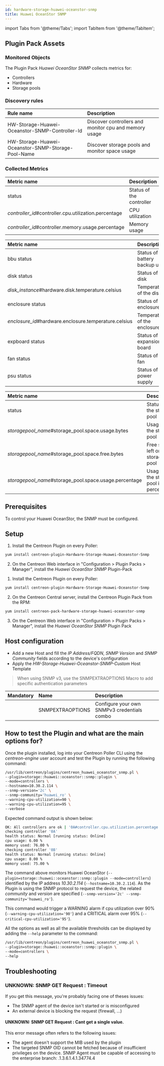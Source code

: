 ```yaml
---
id: hardware-storage-huawei-oceanstor-snmp
title: Huawei OceanStor SNMP
---
```

import Tabs from '@theme/Tabs';
import TabItem from '@theme/TabItem';


## Plugin Pack Assets

### Monitored Objects

The Plugin Pack *Huawei OceanStor SNMP* collects metrics for:
* Controllers
* Hardware
* Storage pools

### Discovery rules

<Tabs groupId="operating-systems">
<TabItem value="Services" label="Services">

| Rule name                                          | Description                                           |
| :------------------------------------------------- | :---------------------------------------------------- |
| HW-Storage-Huawei-Oceanstor-SNMP-Controller-Id     | Discover controllers and monitor cpu and memory usage |
| HW-Storage-Huawei-Oceanstor-SNMP-Storage-Pool-Name | Discover storage pools and monitor space usage        |

</TabItem>
</Tabs>

### Collected Metrics

<Tabs groupId="operating-systems">
<TabItem value="Controllers" label="Controllers">

| Metric name                                             | Description              | Unit |
| :------------------------------------------------------ | :----------------------- | :--- |
| status                                                  | Status of the controller |      |
| *controller\_id*\#controller.cpu.utilization.percentage | CPU utilization          | %    |
| *controller\_id*\#controller.memory.usage.percentage    | Memory usage             | %    |

</TabItem>
<TabItem value="Hardware" label="Hardware">

| Metric name                                            | Description                       | Unit |
| :----------------------------------------------------- | :-------------------------------- | :--- |
| bbu status                                             | Status of the battery backup unit |      |
| disk status                                            | Status of the disk                |      |
| *disk\_instance*#hardware.disk.temperature.celsius     | Temperature of the disk           | C    |
| enclosure status                                       | Status of the enclosure           |      |
| *enclosure\_id*#hardware.enclosure.temperature.celsius | Temperature of the enclosure      | C    |
| expboard status                                        | Status of the expansion board     |      |
| fan status                                             | Status of the fan                 |      |
| psu status                                             | Status of the power supply        |      |

</TabItem>
<TabItem value="Storagepools" label="Storagepools">

| Metric name                                              | Description                             | Unit |
| :------------------------------------------------------- | :-------------------------------------- | :--- |
| status                                                   | Status of the stprage pool              |      |
| *storagepool\_name*\#storage_pool.space.usage.bytes      | Usage of the storage pool               | B    |
| *storagepool\_name*\#storage_pool.space.free.bytes       | Free space left on the storage pool     | B    |
| *storagepool\_name*\#storage_pool.space.usage.percentage | Usage of the storage pool in percentage | %    |

</TabItem>
</Tabs>

## Prerequisites

To control your Huawei OceanStor, the SNMP must be configured.

## Setup

<Tabs groupId="licence-systems">
<TabItem value="Online IMP Licence & IT100 Editions" label="Online IMP Licence & IT100 Editions">

1. Install the Centreon Plugin on every Poller:

```bash
yum install centreon-plugin-Hardware-Storage-Huawei-Oceanstor-Snmp
```

2. On the Centreon Web interface in "Configuration > Plugin Packs > Manager", install the *Huawei OceanStor SNMP* Plugin-Pack

</TabItem>
<TabItem value="Offline IMP License" label="Offline IMP License">

1. Install the Centreon Plugin on every Poller:

```bash
yum install centreon-plugin-Hardware-Storage-Huawei-Oceanstor-Snmp
```

2. On the Centreon Central server, install the Centreon Plugin Pack from the RPM:

```bash
yum install centreon-pack-hardware-storage-huawei-oceanstor-snmp
```

3. On the Centreon Web interface in "Configuration > Plugin Packs > Manager", install the *Huawei OceanStor SNMP* Plugin Pack

</TabItem>
</Tabs>

## Host configuration

* Add a new Host and fill the *IP Address/FQDN*, *SNMP Version* and *SNMP Community* fields according to the device's configuration
* Apply the *HW-Storage-Huawei-Oceanstor-SNMP-Custom* Host Template

> When using SNMP v3, use the SNMPEXTRAOPTIONS Macro to add specific authentication parameters

| Mandatory | Name             | Description                                 |
| :-------- | :--------------- | :------------------------------------------ |
|           | SNMPEXTRAOPTIONS | Configure your own SNMPv3 credentials combo |

## How to test the Plugin and what are the main options for?

Once the plugin installed, log into your Centreon Poller CLI using the *centreon-engine* user account
and test the Plugin by running the following command:

```bash
/usr/lib/centreon/plugins/centreon_huawei_oceanstor_snmp.pl \
--plugin=storage::huawei::oceanstor::snmp::plugin \
--mode=controllers \
--hostname=10.30.2.114 \
--snmp-version='2c' \
--snmp-community='huawei_ro' \
--warning-cpu-utilization=90 \
--warning-cpu-utilization=95 \
--verbose
```

Expected command output is shown below:

```bash
OK: All controllers are ok | '0A#controller.cpu.utilization.percentage'=6.00%;0:95;;0;100 '0A#controller.memory.usage.percentage'=76.00%;;;0;100 '0B#controller.cpu.utilization.percentage'=8.00%;0:95;;0;100 '0B#controller.memory.usage.percentage'=75.00%;;;0;100
checking controller '0A'
health status: Normal [running status: Online]
cpu usage: 6.00 %
memory used: 76.00 %
checking controller '0B'
health status: Normal [running status: Online]
cpu usage: 8.00 %
memory used: 75.00 %
```

The command above monitors Huawei OceanStor (```--plugin=storage::huawei::oceanstor::snmp::plugin --mode=controllers```) identified
by the IP address *10.30.2.114* (```--hostname=10.30.2.114```). As the Plugin is using the SNMP protocol to request the device, the related
*community* and *version* are specified (```--snmp-version='2c' --snmp-community='huawei_ro'```).

This command would trigger a WARNING alarm if cpu utilization over 90%
(```--warning-cpu-utilization='90'```) and a CRITICAL alarm over 95% (```--critical-cpu-utilization='95'```).

All the options as well as all the available thresholds can be displayed by adding the  ```--help```
parameter to the command:

```bash
/usr/lib/centreon/plugins/centreon_huawei_oceanstor_snmp.pl \
--plugin=storage::huawei::oceanstor::snmp::plugin \
--mode=controllers \
--help
```

## Troubleshooting

### UNKNOWN: SNMP GET Request : Timeout

If you get this message, you're probably facing one of theses issues:
* The SNMP agent of the device isn't started or is misconfigured
* An external device is blocking the request (firewall, ...)

#### UNKNOWN: SNMP GET Request : Cant get a single value.

This error message often refers to the following issues:
- The agent doesn't support the MIB used by the plugin
- The targeted SNMP OID cannot be fetched because of insufficient privileges on the device.
SNMP Agent must be capable of accessing to the enterprise branch: .1.3.6.1.4.1.34774.4
